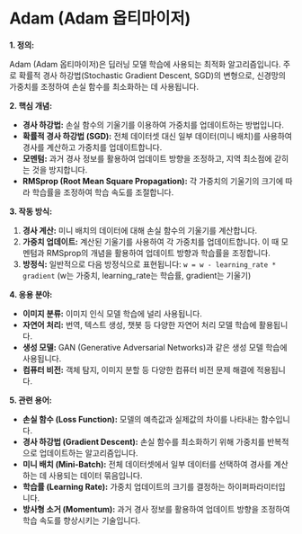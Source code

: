 # Adam (Adam 옵티마이저)

**1. 정의:**

Adam (Adam 옵티마이저)은 딥러닝 모델 학습에 사용되는 최적화 알고리즘입니다. 주로 확률적 경사 하강법(Stochastic Gradient Descent, SGD)의 변형으로, 신경망의 가중치를 조정하여 손실 함수를 최소화하는 데 사용됩니다.

**2. 핵심 개념:**

*   **경사 하강법:** 손실 함수의 기울기를 이용하여 가중치를 업데이트하는 방법입니다.
*   **확률적 경사 하강법 (SGD):** 전체 데이터셋 대신 일부 데이터(미니 배치)를 사용하여 경사를 계산하고 가중치를 업데이트합니다.
*   **모멘텀:** 과거 경사 정보를 활용하여 업데이트 방향을 조정하고, 지역 최소점에 갇히는 것을 방지합니다.
*   **RMSprop (Root Mean Square Propagation):** 각 가중치의 기울기의 크기에 따라 학습률을 조정하여 학습 속도를 조절합니다.

**3. 작동 방식:**

1.  **경사 계산:** 미니 배치의 데이터에 대해 손실 함수의 기울기를 계산합니다.
2.  **가중치 업데이트:** 계산된 기울기를 사용하여 각 가중치를 업데이트합니다. 이 때 모멘텀과 RMSprop의 개념을 활용하여 업데이트 방향과 학습률을 조정합니다.
3.  **방정식:** 일반적으로 다음 방정식으로 표현됩니다:  `w = w - learning_rate * gradient` (w는 가중치, learning_rate는 학습률, gradient는 기울기)

**4. 응용 분야:**

*   **이미지 분류:** 이미지 인식 모델 학습에 널리 사용됩니다.
*   **자연어 처리:** 번역, 텍스트 생성, 챗봇 등 다양한 자연어 처리 모델 학습에 활용됩니다.
*   **생성 모델:** GAN (Generative Adversarial Networks)과 같은 생성 모델 학습에 사용됩니다.
*   **컴퓨터 비전:** 객체 탐지, 이미지 분할 등 다양한 컴퓨터 비전 문제 해결에 적용됩니다.

**5. 관련 용어:**

*   **손실 함수 (Loss Function):** 모델의 예측값과 실제값의 차이를 나타내는 함수입니다.
*   **경사 하강법 (Gradient Descent):** 손실 함수를 최소화하기 위해 가중치를 반복적으로 업데이트하는 알고리즘입니다.
*   **미니 배치 (Mini-Batch):** 전체 데이터셋에서 일부 데이터를 선택하여 경사를 계산하는 데 사용되는 데이터 묶음입니다.
*   **학습률 (Learning Rate):** 가중치 업데이트의 크기를 결정하는 하이퍼파라미터입니다.
*   **방사형 소거 (Momentum):** 과거 경사 정보를 활용하여 업데이트 방향을 조정하여 학습 속도를 향상시키는 기술입니다.
